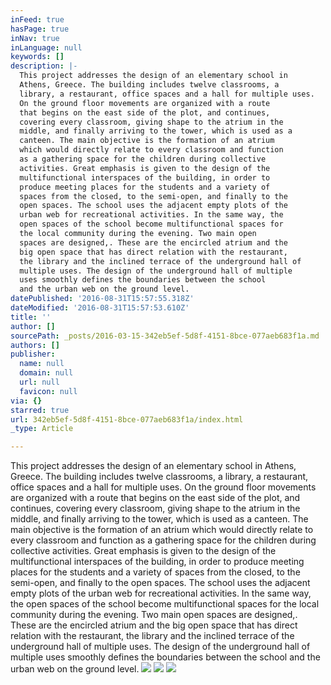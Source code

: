 ```yaml
---
inFeed: true
hasPage: true
inNav: true
inLanguage: null
keywords: []
description: |-
  This project addresses the design of an elementary school in
  Athens, Greece. The building includes twelve classrooms, a
  library, a restaurant, office spaces and a hall for multiple uses.
  On the ground floor movements are organized with a route
  that begins on the east side of the plot, and continues,
  covering every classroom, giving shape to the atrium in the
  middle, and finally arriving to the tower, which is used as a
  canteen. The main objective is the formation of an atrium
  which would directly relate to every classroom and function
  as a gathering space for the children during collective
  activities. Great emphasis is given to the design of the
  multifunctional interspaces of the building, in order to
  produce meeting places for the students and a variety of
  spaces from the closed, to the semi-open, and finally to the
  open spaces. The school uses the adjacent empty plots of the
  urban web for recreational activities. In the same way, the
  open spaces of the school become multifunctional spaces for
  the local community during the evening. Two main open
  spaces are designed,. These are the encircled atrium and the
  big open space that has direct relation with the restaurant,
  the library and the inclined terrace of the underground hall of
  multiple uses. The design of the underground hall of multiple
  uses smoothly defines the boundaries between the school
  and the urban web on the ground level.
datePublished: '2016-08-31T15:57:55.318Z'
dateModified: '2016-08-31T15:57:53.610Z'
title: ''
author: []
sourcePath: _posts/2016-03-15-342eb5ef-5d8f-4151-8bce-077aeb683f1a.md
authors: []
publisher:
  name: null
  domain: null
  url: null
  favicon: null
via: {}
starred: true
url: 342eb5ef-5d8f-4151-8bce-077aeb683f1a/index.html
_type: Article

---
```

This project addresses the design of an elementary school in
Athens, Greece. The building includes twelve classrooms, a
library, a restaurant, office spaces and a hall for multiple uses.
On the ground floor movements are organized with a route
that begins on the east side of the plot, and continues,
covering every classroom, giving shape to the atrium in the
middle, and finally arriving to the tower, which is used as a
canteen. The main objective is the formation of an atrium
which would directly relate to every classroom and function
as a gathering space for the children during collective
activities. Great emphasis is given to the design of the
multifunctional interspaces of the building, in order to
produce meeting places for the students and a variety of
spaces from the closed, to the semi-open, and finally to the
open spaces. The school uses the adjacent empty plots of the
urban web for recreational activities. In the same way, the
open spaces of the school become multifunctional spaces for
the local community during the evening. Two main open
spaces are designed,. These are the encircled atrium and the
big open space that has direct relation with the restaurant,
the library and the inclined terrace of the underground hall of
multiple uses. The design of the underground hall of multiple
uses smoothly defines the boundaries between the school
and the urban web on the ground level.
![](https://the-grid-user-content.s3-us-west-2.amazonaws.com/f35884a7-e78f-442c-9a42-1aaa7af85bae.jpg)
![](https://the-grid-user-content.s3-us-west-2.amazonaws.com/6b7609fd-19d8-4cfe-a617-308701339375.jpg)
![](https://the-grid-user-content.s3-us-west-2.amazonaws.com/53dbc114-8924-49ca-9ace-15a9d4471b5c.jpg)